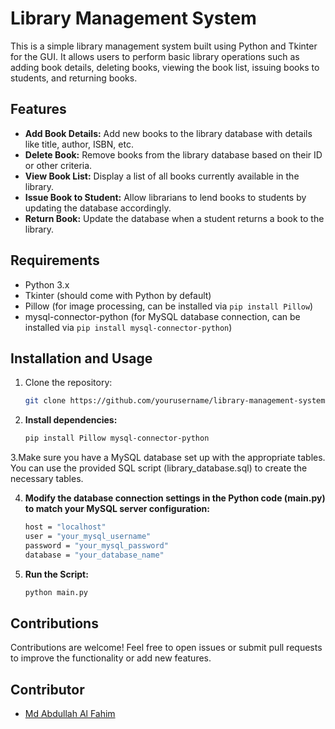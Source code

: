 # Library Management System

This is a simple library management system built using Python and Tkinter for the GUI. It allows users to perform basic library operations such as adding book details, deleting books, viewing the book list, issuing books to students, and returning books.

## Features

- **Add Book Details:** Add new books to the library database with details like title, author, ISBN, etc.
- **Delete Book:** Remove books from the library database based on their ID or other criteria.
- **View Book List:** Display a list of all books currently available in the library.
- **Issue Book to Student:** Allow librarians to lend books to students by updating the database accordingly.
- **Return Book:** Update the database when a student returns a book to the library.

## Requirements

- Python 3.x
- Tkinter (should come with Python by default)
- Pillow (for image processing, can be installed via `pip install Pillow`)
- mysql-connector-python (for MySQL database connection, can be installed via `pip install mysql-connector-python`)

## Installation and Usage

1. Clone the repository:
   ```bash
   git clone https://github.com/yourusername/library-management-system.git
2. **Install dependencies:**
   ```bash
   pip install Pillow mysql-connector-python
3.Make sure you have a MySQL database set up with the appropriate tables. You can use the provided SQL script (library_database.sql) to create the necessary tables.

4. **Modify the database connection settings in the Python code (main.py) to match your MySQL server configuration:**
   ```bash
   host = "localhost"
   user = "your_mysql_username"
   password = "your_mysql_password"
   database = "your_database_name"
5. **Run the Script:**
   ```bash
   python main.py
## Contributions
Contributions are welcome! Feel free to open issues or submit pull requests to improve the functionality or add new features.

## Contributor
- [Md Abdullah Al Fahim](https://github.com/abdullahfahim2)

